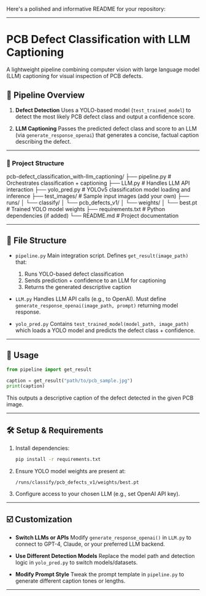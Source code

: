 Here's a polished and informative README for your repository:

---

# PCB Defect Classification with LLM Captioning

A lightweight pipeline combining computer vision with large language model (LLM) captioning for visual inspection of PCB defects.

## 🚀 Pipeline Overview

1. **Defect Detection**
   Uses a YOLO-based model (`test_trained_model`) to detect the most likely PCB defect class and output a confidence score.

2. **LLM Captioning**
   Passes the predicted defect class and score to an LLM (via `generate_response_openai`) that generates a concise, factual caption describing the defect.

---
### 🧩 Project Structure
pcb-defect_classification_with-llm_captioning/
├── pipeline.py              # Orchestrates classification + captioning
├── LLM.py                   # Handles LLM API interaction
├── yolo_pred.py             # YOLOv5 classification model loading and inference
├── test_images/             # Sample input images (add your own)
├── runs/
│   └── classify/
│       └── pcb_defects_v1/
│           └── weights/
│               └── best.pt  # Trained YOLO model weights
├── requirements.txt         # Python dependencies (if added)
└── README.md                # Project documentation

---

## 🧩 File Structure

* `pipeline.py`
  Main integration script. Defines `get_result(image_path)` that:

  1. Runs YOLO-based defect classification
  2. Sends prediction + confidence to an LLM for captioning
  3. Returns the generated descriptive caption

* `LLM.py`
  Handles LLM API calls (e.g., to OpenAI). Must define `generate_response_openai(image_path, prompt)` returning model response.

* `yolo_pred.py`
  Contains `test_trained_model(model_path, image_path)` which loads a YOLO model and predicts the defect class + confidence.

---

## 🔧 Usage

```python
from pipeline import get_result

caption = get_result("path/to/pcb_sample.jpg")
print(caption)
```

This outputs a descriptive caption of the defect detected in the given PCB image.

---

## 🛠️ Setup & Requirements

1. Install dependencies:

   ```bash
   pip install -r requirements.txt
   ```
2. Ensure YOLO model weights are present at:

   ```
   /runs/classify/pcb_defects_v1/weights/best.pt
   ```
3. Configure access to your chosen LLM (e.g., set OpenAI API key).

---

## ☑️ Customization

* **Switch LLMs or APIs**
  Modify `generate_response_openai()` in `LLM.py` to connect to GPT-4, Claude, or your preferred LLM backend.

* **Use Different Detection Models**
  Replace the model path and detection logic in `yolo_pred.py` to switch models/datasets.

* **Modify Prompt Style**
  Tweak the prompt template in `pipeline.py` to generate different caption tones or lengths.

---

